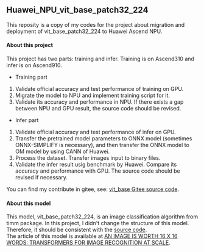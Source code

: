 ## Huawei_NPU_vit_base_patch32_224
This reposity is a copy of my codes for the project about migration and deployment of vit_base_patch32_224 to Huawei Ascend NPU.<br>
#### About this project
This project has two parts: training and infer. Training is on Ascend310 and infer is on Ascend910.
- Training part
1. Validate official accuracy and test performance of training on GPU.
2. Migrate the model to NPU and implement training script for it.
3. Validate its accuracy and performance in NPU. If there exists a gap between NPU and GPU result, the source code should be revised.

- Infer part
1. Validate official accuracy and test performance of infer on GPU.
2. Transfer the pretrained model parameters to ONNX model (sometimes ONNX-SIMPLIFY is necessary), and then transfer the ONNX model to OM model by using CANN of Huawei.
3. Process the dataset. Transfer images input to binary files.
4. Validate the infer result usig benchmark by Huawei. Compare its accuracy and performance with GPU. The source code should be revised if necessary.<br>

You can find my contribute in gitee, see: [vit_base Gitee source code](https://gitee.com/ascend/modelzoo/tree/master/contrib/PyTorch/Research/cv/image_classification/vit_base_patch32_224).<br>

#### About this model
This model, vit_base_patch32_224, is an image classification algorithm from timm package. In this project, I didn't change the structure of this model. Therefore, it should be consistent with the [source code](https://github.com/rwightman/pytorch-image-models/blob/master/timm/models/vision_transformer.py).<br>
The article of this model is available at [AN IMAGE IS WORTH 16 X 16 WORDS: TRANSFORMERS FOR IMAGE RECOGNITION AT SCALE](https://arxiv.org/pdf/2010.11929.pdf).
